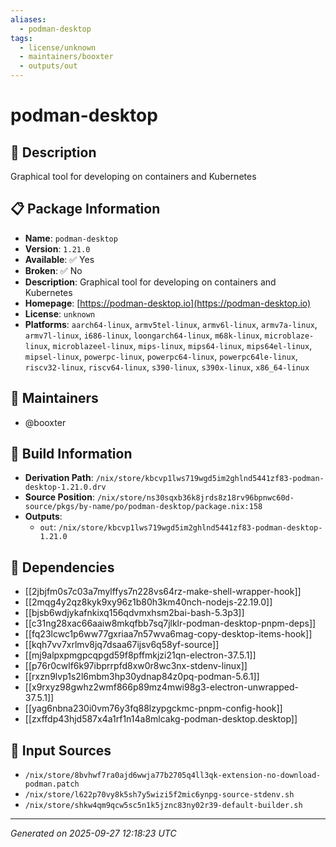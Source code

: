 ```yaml
---
aliases:
  - podman-desktop
tags:
  - license/unknown
  - maintainers/booxter
  - outputs/out
---
```


# podman-desktop

## 📝 Description

Graphical tool for developing on containers and Kubernetes

## 📋 Package Information

- **Name**: `podman-desktop`
- **Version**: `1.21.0`
- **Available**: ✅ Yes
- **Broken**: ✅ No
- **Description**: Graphical tool for developing on containers and Kubernetes
- **Homepage**: [https://podman-desktop.io](https://podman-desktop.io)
- **License**: `unknown`
- **Platforms**: `aarch64-linux`, `armv5tel-linux`, `armv6l-linux`, `armv7a-linux`, `armv7l-linux`, `i686-linux`, `loongarch64-linux`, `m68k-linux`, `microblaze-linux`, `microblazeel-linux`, `mips-linux`, `mips64-linux`, `mips64el-linux`, `mipsel-linux`, `powerpc-linux`, `powerpc64-linux`, `powerpc64le-linux`, `riscv32-linux`, `riscv64-linux`, `s390-linux`, `s390x-linux`, `x86_64-linux`
## 👥 Maintainers

- @booxter


## 🔧 Build Information

- **Derivation Path**: `/nix/store/kbcvp1lws719wgd5im2ghlnd5441zf83-podman-desktop-1.21.0.drv`
- **Source Position**: `/nix/store/ns30sqxb36k8jrds8z18rv96bpnwc60d-source/pkgs/by-name/po/podman-desktop/package.nix:158`
- **Outputs**:
  - `out`:  `/nix/store/kbcvp1lws719wgd5im2ghlnd5441zf83-podman-desktop-1.21.0`

## 🔗 Dependencies

- [[2jbjfm0s7c03a7mylffys7n228vs64rz-make-shell-wrapper-hook]]
- [[2mqg4y2qz8kyk9xy96z1b80h3km40nch-nodejs-22.19.0]]
- [[bjsb6wdjykafnkixq156qdvmxhsm2bai-bash-5.3p3]]
- [[c31ng28xac66aaiw8mkqfbb7sq7jlklr-podman-desktop-pnpm-deps]]
- [[fq23lcwc1p6ww77gxriaa7n57wva6mag-copy-desktop-items-hook]]
- [[kqh7vv7xrlmv8jq7dsaa67ijsv6q58yf-source]]
- [[mj9alpxpmgpcqpgd59f8pffmkjzi21qn-electron-37.5.1]]
- [[p76r0cwlf6k97ibprrpfd8xw0r8wc3nx-stdenv-linux]]
- [[rxzn9lvp1s2l6mbm3hp30ydnap84z0pq-podman-5.6.1]]
- [[x9rxyz98gwhz2wmf866p89mz4mwi98g3-electron-unwrapped-37.5.1]]
- [[yag6nbna230i0vm76y3fq88lzypgckmc-pnpm-config-hook]]
- [[zxffdp43hjd587x4a1rf1n14a8mlcakg-podman-desktop.desktop]]

## 📁 Input Sources

- `/nix/store/8bvhwf7ra0ajd6wwja77b2705q4ll3qk-extension-no-download-podman.patch`
- `/nix/store/l622p70vy8k5sh7y5wizi5f2mic6ynpg-source-stdenv.sh`
- `/nix/store/shkw4qm9qcw5sc5n1k5jznc83ny02r39-default-builder.sh`

---
*Generated on 2025-09-27 12:18:23 UTC*
